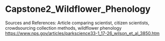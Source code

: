 # Capstone2_Wildflower_Phenology

Sources and References:
Article comparing scientist, citizen scientists, crowdsourcing collection methods, wildflower phenology
https://www.nps.gov/articles/parkscience33-1_17-26_wilson_et_al_3850.htm

